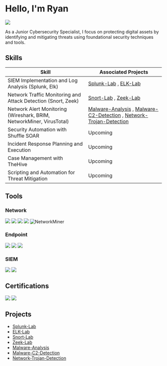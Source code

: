 # Hello, I'm Ryan
<a href="https://linkedin.com/in/ryan-salomon22/"><img src="https://img.shields.io/badge/-LinkedIn-0072b1?&style=for-the-badge&logo=linkedin&logoColor=white" /></a>


As a Junior Cybersecurity Specialist, I focus on protecting digital assets by identifying and mitigating threats using foundational security techniques and tools.

## Skills

| Skill                                         | Associated Projects         |
|-----------------------------------------------|----------------------------|
| SIEM Implementation and Log Analysis (Splunk, Elk) | <a href="https://github.com/RyanSalomon/Splunk-Lab">Splunk-Lab</a> , <a href="https://github.com/RyanSalomon/ELK-Lab">ELK-Lab</a> |  
| Network Traffic Monitoring and Attack Detection (Snort, Zeek) | <a href="https://github.com/RyanSalomon/Snort_Lab/tree/main">Snort-Lab</a> , <a href="https://github.com/RyanSalomon/Zeek_Lab">Zeek-Lab</a> |
| Network Alert Monitoring (Wireshark, BRIM, NetworkMiner, VirusTotal) | <a href="https://github.com/RyanSalomon/Malware-Analysis">Malware-Analysis</a> , <a href="https://github.com/RyanSalomon/Malware-C2-Detection">Malware-C2-Detection</a> , <a href="https://github.com/RyanSalomon/Network-Trojan-Detection">Network-Trojan-Detection</a> |
| Security Automation with Shuffle SOAR         | Upcoming |
| Incident Response Planning and Execution      | Upcoming |
| Case Management with TheHive                  | Upcoming |
| Scripting and Automation for Threat Mitigation | Upcoming |

## Tools

### Network
<div>
    <img src="https://img.shields.io/badge/-Snort-EF3B2D?&style=for-the-badge&logo=Snort&logoColor=white" />
    <img src="https://img.shields.io/badge/-Zeek-777BB4?&style=for-the-badge&logo=Zeek&logoColor=white" />
    <img src="https://img.shields.io/badge/-Wireshark-1679A7?&style=for-the-badge&logo=Wireshark&logoColor=white" />
    <img src="https://img.shields.io/badge/-Brim-000000?style=for-the-badge&logo=Brim&logoColor=white" />
    <img src="https://img.shields.io/badge/NetworkMiner-8B4513?style=for-the-badge&logo=network&logoColor=white" alt="NetworkMiner" />
</div>

### Endpoint
<div>
    <img src="https://img.shields.io/badge/-Sysinternals-005B99?style=for-the-badge&logo=windows&logoColor=white" />
    <img src="https://img.shields.io/badge/-Sysmon-005B99?style=for-the-badge&logo=windows&logoColor=white" />
    <img src="https://img.shields.io/badge/-Velociraptor-0077B6?style=for-the-badge&logo=apache&logoColor=white" />
</div>

### SIEM
<div>
    <img src="https://img.shields.io/badge/-Splunk-000000?&style=for-the-badge&logo=Splunk&logoColor=white" />
    <img src="https://img.shields.io/badge/-Elastic-005571?&style=for-the-badge&logo=Elastic&logoColor=white" />
</div>

## Certifications
<div>
<img src="https://img.shields.io/badge/-Security%2B-FF0000?&style=for-the-badge&logo=CompTIA&logoColor=white" />
<img src="https://img.shields.io/badge/-Google%20Cybersecurity-4285F4?&style=for-the-badge&logo=Google&logoColor=white" />


## Projects
- <a href="https://github.com/RyanSalomon/Splunk-Lab">Splunk-Lab</a>
- <a href="https://github.com/RyanSalomon/ELK-Lab">ELK-Lab</a>
- <a href="https://github.com/RyanSalomon/Snort_Lab/tree/main">Snort-Lab</a>
- <a href="https://github.com/RyanSalomon/Zeek_Lab">Zeek-Lab</a>
- <a href="https://github.com/RyanSalomon/Malware-Analysis">Malware-Analysis</a>
- <a href="https://github.com/RyanSalomon/Malware-C2-Detection">Malware-C2-Detection</a>
- <a href="https://github.com/RyanSalomon/Network-Trojan-Detection">Network-Trojan-Detection</a>
